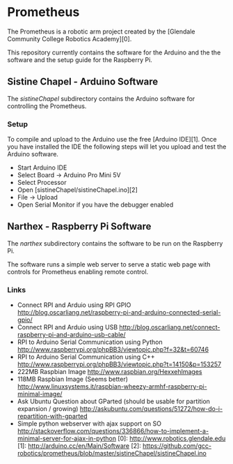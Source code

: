 Prometheus
==========

The Prometheus is a robotic arm project created by the [Glendale Community College Robotics Academy][0].

This repository currently contains the software for the Arduino and the the software and the setup guide for the Raspberry Pi.

Sistine Chapel - Arduino Software
---------------------------------

The _sistineChapel_ subdirectory contains the Arduino software for controlling the Prometheus.

### Setup

To compile and upload to the Arduino use the free [Arduino IDE][1]. Once you have installed the IDE the following steps will let you upload and test the Arduino software.

* Start Arduino IDE
* Select Board -> Arduino Pro Mini 5V
* Select Processor
* Open [sistineChapel/sistineChapel.ino][2] 
* File -> Upload
* Open Serial Monitor if you have the debugger enabled

Narthex - Raspberry Pi Software
-------------------------------

The _narthex_ subdirectory contains the software to be run on the Raspberry Pi. 

The software runs a simple web server to serve a static web page with controls for Prometheus enabling remote control.

### Links

* Connect RPI and Arduio using RPI GPIO http://blog.oscarliang.net/raspberry-pi-and-arduino-connected-serial-gpio/
* Connect RPI and Arduio using USB http://blog.oscarliang.net/connect-raspberry-pi-and-arduino-usb-cable/
* RPI to Arduino Serial Communication using Python http://www.raspberrypi.org/phpBB3/viewtopic.php?f=32&t=60746
* RPI to Arduino Serial Communication using C++ http://www.raspberrypi.org/phpBB3/viewtopic.php?t=14150&p=153257
* 222MB Raspbian Image http://www.raspbian.org/HexxehImages
* 118MB Raspbian Image (Seems better) http://www.linuxsystems.it/raspbian-wheezy-armhf-raspberry-pi-minimal-image/
* Ask Ubuntu Question about GParted (should be usable for partition expansion / growing) http://askubuntu.com/questions/51272/how-do-i-repartition-with-gparted
* Simple python webserver with ajax support on SO http://stackoverflow.com/questions/336866/how-to-implement-a-minimal-server-for-ajax-in-python
[0]: http://www.robotics.glendale.edu
[1]: http://arduino.cc/en/Main/Software
[2]: https://github.com/gcc-robotics/prometheus/blob/master/sistineChapel/sistineChapel.ino
